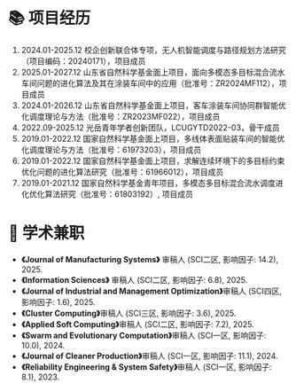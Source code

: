 <h1>📚 项目经历 </h1>
<ol>
    <li>
        2024.01-2025.12 校企创新联合体专项，无人机智能调度与路径规划方法研究（项目编码：20240171），项目成员
    </li>
    <li>
        2025.01-2027.12 山东省自然科学基金面上项目，面向多模态多目标混合流水车间问题的进化算法及其在涂装车间中的应用（批准号：ZR2024MF112），项目成员
    </li>
    <li>
        2024.01-2026.12 山东省自然科学基金面上项目，客车涂装车间协同群智能优化调度理论与方法（批准号：ZR2023MF022），项目成员
    </li>
    <li>
        2022.09-2025.12 光岳青年学者创新团队，LCUGYTD2022-03，骨干成员
    </li>
    <li>
        2019.01-2022.12 国家自然科学基金面上项目，多线体表面贴装车间的智能优化调度理论与方法（批准号：61973203），项目成员
    </li>
    <li>
        2019.01-2022.12 国家自然科学基金面上项目，求解连续环境下的多目标约束优化问题的进化算法研究（批准号：61966012），项目成员
    </li>
    <li>
        2019.01-2021.12 国家自然科学基金青年项目，多模态多目标混合流水调度进化优化算法研究（批准号：61803192）, 项目成员
    </li>
</ol>


<h1>📝 学术兼职 </h1>
<ul>
    <li>
       <strong>《Journal of Manufacturing Systems》</strong> 审稿人 (SCI二区, 影响因子: 14.2), 2025.
    </li>
    <li>
        <strong>《Information Sciences》</strong> 审稿人 (SCI二区, 影响因子: 6.8), 2025.
    </li>
    <li>
        <strong>《Journal of Industrial and Management Optimization》</strong>审稿人 (SCI四区, 影响因子: 1.6), 2025.
    </li>
    <li>
        <strong>《Cluster Computing》</strong>审稿人 (SCI三区, 影响因子: 3.6), 2025.
    </li>
    <li>
        <strong>《Applied Soft Computing》</strong>审稿人 (SCI二区, 影响因子: 7.2), 2025.
    </li>
    <li>
        <strong>《Swarm and Evolutionary Computation》</strong>审稿人 (SCI一区, 影响因子: 10.0), 2024.
    </li>
    <li>
        <strong>《Journal of Cleaner Production》</strong>审稿人 (SCI一区, 影响因子: 11.1), 2024.
    </li>
    <li>
        <strong>《Reliability Engineering & System Safety》</strong>审稿人 (SCI一区, 影响因子: 8.1), 2023.
    </li>
</ul>

